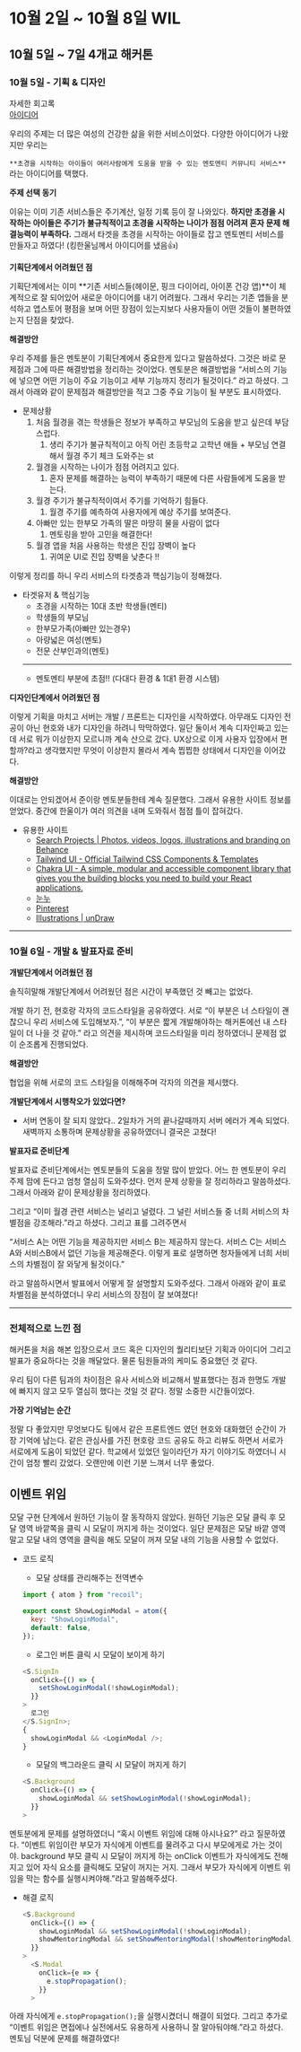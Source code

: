 # 10월 2일 ~ 10월 8일 WIL

## 10월 5일 ~ 7일 4개교 해커톤

### 10월 5일 - 기획 & 디자인

자세한 회고록  
[아이디어](https://www.notion.so/1f1dadac7b684edd811cb45d2bc9520e)

우리의 주제는 더 많은 여성의 건강한 삶을 위한 서비스이었다.
다양한 아이디어가 나왔지만 우리는

`**초경을 시작하는 아이들이 여러사람에게 도움을 받을 수 있는 멘토멘티 커뮤니티 서비스**`
라는 아이디어를 택했다.

**주제 선택 동기**

이유는 이미 기존 서비스들은 주기계산, 일정 기록 등이 잘 나와있다. **하지만 초경을 시작하는 아이들은 주기가 불규칙적이고 초경을 시작하는 나이가 점점 어려져 혼자 문제 해결능력이 부족하다.** 그래서 타겟을 초경을 시작하는 아이들로 잡고 멘토멘티 서비스를 만들자고 하였다! (킹한울님께서 아이디어를 냈음👍)

**기획단계에서 어려웠던 점**

기획단계에서는 이미 **기존 서비스들(헤이문, 핑크 다이어리, 아이폰 건강 앱)**이 체계적으로 잘 되어있어 새로운 아이디어를 내기 어려웠다. 그래서 우리는 기존 앱들을 분석하고 앱스토어 평점을 보며 어떤 장점이 있는지보다 사용자들이 어떤 것들이 불편하였는지 단점을 찾았다.

**해결방안**

우리 주제를 들은 멘토분이 기획단계에서 중요한게 있다고 말씀하셨다. 그것은 바로 문제점과 그에 따른 해결방법을 정리하는 것이었다. 멘토분은 해결방법을 “서비스의 기능에 넣으면 어떤 기능이 주요 기능이고 세부 기능까지 정리가 될것이다.” 라고 하셨다. 그래서 아래와 같이 문제점과 해결방안을 적고 그중 주요 기능이 될 부분도 표시하였다.

- 문제상황
  1. 처음 월경을 겪는 학생들은 정보가 부족하고 부모님의 도움을 받고 싶은데 부담스럽다.
     1. 생리 주기가 불규칙적이고 아직 어린 초등학교 고학년 애들 + 부모님 연결해서 월경 주기 체크 도와주는 st
  2. 월경을 시작하는 나이가 점점 어려지고 있다.
     1. 혼자 문제를 해결하는 능력이 부족하기 때문에 다른 사람들에게 도움을 받는다.
  3. 월경 주기가 불규칙적이여서 주기를 기억하기 힘들다.
     1. 월경 주기를 예측하여 사용자에게 예상 주기를 보여준다.
  4. 아빠만 있는 한부모 가족의 딸은 마땅히 물을 사람이 없다
     1. 멘토링을 받아 고민을 해결한다!
  5. 월경 앱을 처음 사용하는 학생은 진입 장벽이 높다
     1. 귀여운 UI로 진입 장벽을 낮춘다 !!

이렇게 정리를 하니 우리 서비스의 타겟층과 핵심기능이 정해졌다.

- 타겟유저 & 핵심기능
  - 초경을 시작하는 10대 초반 학생들(멘티)
  - 학생들의 부모님
  - 한부모가족(아빠만 있는경우)
  - 아량넓은 여성(멘토)
  - 전문 산부인과의(멘토)
  ***
  - 멘토멘티 부분에 초점!! (다대다 환경 & 1대1 환경 시스템)

**디자인단계에서 어려웠던 점**

이렇게 기획을 마치고 서버는 개발 / 프론트는 디자인을 시작하였다. 아무래도 디자인 전공이 아닌 현호와 내가 디자인을 하려니 막막하였다. 일단 둘이서 계속 디자인짜고 있는데 서로 뭐가 이상한지 모르니까 계속 산으로 갔다. UX상으로 이게 사용자 입장에서 편할까?라고 생각했지만 무엇이 이상한지 몰라서 계속 찝찝한 상태에서 디자인을 이어갔다.

**해결방안**

이대로는 안되겠어서 준이랑 멘토분들한테 계속 질문했다. 그래서 유용한 사이트 정보를 얻었다. 중간에 한울이가 여러 의견을 내며 도와줘서 점점 틀이 잡혀갔다.

- 유용한 사이트
  - [Search Projects | Photos, videos, logos, illustrations and branding on Behance](https://www.behance.net/)
  - [Tailwind UI - Official Tailwind CSS Components & Templates](https://tailwindui.com/)
  - [Chakra UI - A simple, modular and accessible component library that gives you the building blocks you need to build your React applications.](https://chakra-ui.com/)
  - [눈누](https://noonnu.cc/)
  - [Pinterest](https://www.pinterest.co.kr/)
  - [Illustrations | unDraw](https://undraw.co/illustrations)

---

### 10월 6일 - 개발 & 발표자료 준비

**개발단계에서 어려웠던 점**

솔직히말해 개발단계에서 어려웠던 점은 시간이 부족했던 것 빼고는 없었다.

개발 하기 전, 현호랑 각자의 코드스타일을 공유하였다. 서로 “이 부분은 너 스타일이 괜찮으니 우리 서비스에 도입해보자.”, “이 부분은 짧게 개발해야하는 해커톤에선 내 스타일이 더 나을 것 같아.” 라고 의견을 제시하며 코드스타일을 미리 정하였더니 문제점 없이 순조롭게 진행되었다.

**해결방안**

협업을 위해 서로의 코드 스타일을 이해해주며 각자의 의견을 제시했다.

**개발단계에서 시행착오가 있었다면?**

- 서버 연동이 잘 되지 않았다.. 2일차가 거의 끝나갈때까지 서버 에러가 계속 되었다. 새벽까지 소통하며 문제상황을 공유하였더니 결국은 고쳤다!

**발표자료 준비단계**

발표자료 준비단계에서는 멘토분들의 도움을 정말 많이 받았다. 어느 한 멘토분이 우리 주제 맘에 든다고 엄청 열심히 도와주셨다. 먼저 문제 상황을 잘 정리하라고 말씀하셨다. 그래서 아래와 같이 문제상황을 정리하였다.

그리고 “이미 월경 관련 서비스는 널리고 널렸다. 그 널린 서비스들 중 너희 서비스의 차별점을 강조해라.”라고 하셨다. 그리고 표를 그려주면서

“서비스 A는 어떤 기능을 제공하지만 서비스 B는 제공하지 않는다. 서비스 C는 서비스 A와 서비스B에서 없던 기능을 제공해준다. 이렇게 표로 설명하면 청자들에게 너희 서비스의 차별점이 잘 와닿게 될것이다.”

라고 말씀하시면서 발표에서 어떻게 잘 설명할지 도와주셨다. 그래서 아래와 같이 표로 차별점을 분석하였더니 우리 서비스의 장점이 잘 보여졌다!

---

### 전체적으로 느낀 점

해커톤을 처음 해본 입장으로서 코드 혹은 디자인의 퀄리티보단 기획과 아이디어 그리고 발표가 중요하다는 것을 깨달았다. 물론 팀원들과의 케미도 중요했던 것 같다.

우리 팀이 다른 팀과의 차이점은 유사 서비스와 비교해서 발표했다는 점과 한명도 개발에 빠지지 않고 모두 열심히 했다는 것일 것 같다. 정말 소중한 시간들이었다.

**가장 기억남는 순간**

정말 다 좋았지만 무엇보다도 팀에서 같은 프론트엔드 였던 현호와 대화했던 순간이 가장 기억에 남는다. 같은 관심사를 가진 현호랑 코드 공유도 하고 리뷰도 하면서 서로가 서로에게 도움이 되었던 같다. 학교에서 있었던 일이라던가 자기 이야기도 하였더니 시간이 엄청 빨리 갔었다. 오랜만에 이런 기분 느껴서 너무 좋았다.

## 이벤트 위임

모달 구현 단계에서 원하던 기능이 잘 동작하지 않았다. 원하던 기능은 모달 클릭 후 모달 영역 바깥쪽을 클릭 시 모달이 꺼지게 하는 것이었다. 일단 문제점은 모달 바깥 영역 말고 모달 내의 영역을 클릭을 해도 모달이 꺼져 모달 내의 기능을 사용할 수 없었다.

- 코드 로직

  - 모달 상태를 관리해주는 전역변수

  ```js
  import { atom } from "recoil";

  export const ShowLoginModal = atom({
    key: "ShowLoginModal",
    default: false,
  });
  ```

  - 로그인 버튼 클릭 시 모달이 보이게 하기

  ```js
  <S.SignIn
    onClick={() => {
      setShowLoginModal(!showLoginModal);
    }}
  >
    로그인
  </S.SignIn>;
  {
    showLoginModal && <LoginModal />;
  }
  ```

  - 모달의 백그라운드 클릭 시 모달이 꺼지게 하기

  ```js
  <S.Background
    onClick={() => {
      showLoginModal && setShowLoginModal(!showLoginModal);
    }}
  >
  ```

멘토분에게 문제를 설명하였더니 “혹시 이벤트 위임에 대해 아시나요?” 라고 질문하였다. “이벤트 위임이란 부모가 자식에게 이벤트를 물려주고 다시 부모에게로 가는 것이야. background 부모 클릭 시 모달이 꺼지게 하는 onClick 이벤트가 자식에게도 전해지고 있어 자식 요소를 클릭해도 모달이 꺼지는 거지. 그래서 부모가 자식에게 이벤트 위임을 막는 함수를 실행시켜야해.”라고 말씀해주셨다.

- 해결 로직
  ```js
  <S.Background
    onClick={() => {
      showLoginModal && setShowLoginModal(!showLoginModal);
      showMentoringModal && setShowMentoringModal(!showMentoringModal);
    }}
  >
    <S.Modal
      onClick={e => {
        e.stopPropagation();
      }}
    >
  ```

아래 자식에게 `e.stopPropagation();`을 실행시켰더니 해결이 되었다. 그리고 추가로 “이벤트 위임은 면접에나 실전에서도 유용하게 사용하니 잘 알아둬야해.”라고 하셨다. 멘토님 덕분에 문제를 해결하였다!
